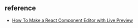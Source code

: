 ## reference

- [How To Make a React Component Editor with Live Preview](https://betterprogramming.pub/creating-a-simple-live-react-editor-a6cc17e77beb)